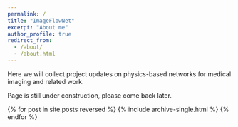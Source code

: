 ```yaml
---
permalink: /
title: "ImageFlowNet"
excerpt: "About me"
author_profile: true
redirect_from: 
  - /about/
  - /about.html
---
```


Here we will collect project updates on physics-based networks for medical imaging and related work.

Page is still under construction, please come back later.


{% for post in site.posts reversed %}
  {% include archive-single.html %}
{% endfor %}
